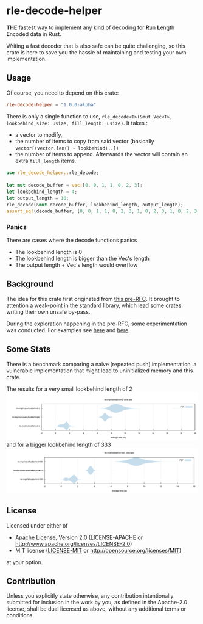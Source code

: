 # rle-decode-helper

**THE** fastest way to implement any kind of decoding for **R**un **L**ength **E**ncoded data in Rust.

Writing a fast decoder that is also safe can be quite challenging, so this crate is here to save you the
hassle of maintaining and testing your own implementation.

## Usage

Of course, you need to depend on this crate:
```toml
rle-decode-helper = "1.0.0-alpha"
```

There is only a single function to use, `rle_decode<T>(&mut Vec<T>, lookbehind_size: usize, fill_length: usize)`. 
It takes :
* a vector to modify, 
* the number of items to copy from said vector (basically `vector[(vector.len() - lookbehind)..])`
* the number of items to append.
Afterwards the vector will contain an extra `fill_length` items.
```rust
use rle_decode_helper::rle_decode;

let mut decode_buffer = vec![0, 0, 1, 1, 0, 2, 3];
let lookbehind_length = 4;
let output_length = 10;
rle_decode(&mut decode_buffer, lookbehind_length, output_length);
assert_eq!(decode_buffer, [0, 0, 1, 1, 0, 2, 3, 1, 0, 2, 3, 1, 0, 2, 3, 1, 0]);
```

### Panics
There are cases where the decode functions panics
* The lookbehind length is 0
* The lookbehind length is bigger than the Vec's length
* The output length + Vec's length would overflow

## Background
The idea for this crate first originated from [this pre-RFC](https://internals.rust-lang.org/t/pre-rfc-fixed-capacity-view-of-vec/8413).
It brought to attention a weak-point in the standard library, which lead some crates writing their own unsafe by-pass.

During the exploration happening in the pre-RFC, some experimentation was conducted. For examples see [here](https://github.com/WanzenBug/rust-fixed-capacity-vec) and [here](https://docs.rs/buffer/0.1.8/buffer/).

## Some Stats
There is a benchmark comparing a naive (repeated push) implementation, a vulnerable implementation that might lead to
uninitialized memory and this crate.

The results for a very small lookbehind length of 2
![lookbehind=2](docs/benchmark-lb2.PNG)
and for a bigger lookbehind length of 333
![lookbehind=333](docs/benchmark-lb333.PNG)

## License

Licensed under either of

 * Apache License, Version 2.0
   ([LICENSE-APACHE](LICENSE-APACHE) or http://www.apache.org/licenses/LICENSE-2.0)
 * MIT license
   ([LICENSE-MIT](LICENSE-MIT) or http://opensource.org/licenses/MIT)

at your option.

## Contribution

Unless you explicitly state otherwise, any contribution intentionally submitted
for inclusion in the work by you, as defined in the Apache-2.0 license, shall be
dual licensed as above, without any additional terms or conditions.
